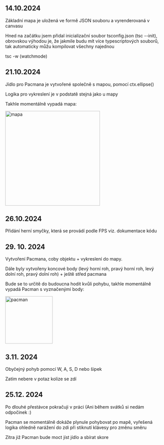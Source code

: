 <h2>14.10.2024</h2>
<p>Základní mapa je uložená ve formě JSON souboru a vyrenderovaná v canvasu</p>
<p>Hned na začátku jsem přidal inicializační soubor tsconfig.json (tsc --init), obrovskou výhodou je, že jakmile budu mít více typescriptových souborů, tak automaticky můžu kompilovat všechny najednou</p>
<p>tsc -w (watchmode)</p>

<h2>21.10.2024</h2>
<p>Jídlo pro Pacmana je vytvořené společně s mapou, pomocí ctx.ellipse()</p>
<p>Logika pro vykreslení je v podstatě stejná jako u mapy</p>
<p>Takhle momentálně vypadá mapa: </p>

<img src="https://github.com/user-attachments/assets/9811f803-afd5-4e8f-82e3-7ff54e8c08fb" alt="mapa" width="300" height="300">

<h2>26.10.2024</h2>
<p>Přidání herní smyčky, která se provádí podle FPS viz. dokumentace kódu</p>

<h2>29. 10. 2024</h2>
<p>Vytvoření Pacmana, coby objektu + vykreslení do mapy.</p>
<p>Dále byly vytvořeny koncové body (levý horní roh, pravý horní roh, levý dolní roh, pravý dolní roh) + ještě střed pacmana</p>
<p>Bude se to určitě do budoucna hodit kvůli pohybu, takhle momentálně vypadá Pacman s vyznačenými body: </p>
<img src="https://github.com/user-attachments/assets/96bfe026-df95-4fca-a49d-869e0c48b648" alt="pacman" width="150" height="150">

<h2>3.11. 2024</h2>
<p>Obyčejný pohyb pomocí W, A, S, D nebo šipek </p>
<p>Zatím nebere v potaz kolize se zdí</p>

<h2>25.12. 2024</h2>
<p>Po dlouhé přestávce pokračuji v práci (Ani během svátků si nedám odpočinek :)</p>
<p>Pacman se momentálně dokáže plynule pohybovat po mapě, vyřešená logika ohledně narážení do zdi při stiknutí klávesy pro změnu směru</p>
<p>Zítra již Pacman bude moct jíst jídlo a sbírat skore</p>
